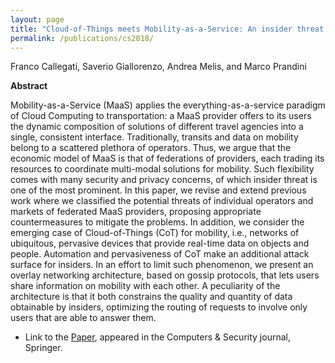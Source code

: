 ```yaml
---
layout: page
title: "Cloud-of-Things meets Mobility-as-a-Service: An insider threat perspective"
permalink: /publications/cs2018/
---
```


Franco Callegati, Saverio Giallorenzo, Andrea Melis, and Marco Prandini

**Abstract**

Mobility-as-a-Service (MaaS) applies the everything-as-a-service paradigm of Cloud Computing to transportation: a MaaS provider offers to its users the dynamic composition of solutions of different travel agencies into a single, consistent interface. Traditionally, transits and data on mobility belong to a scattered plethora of operators. Thus, we argue that the economic model of MaaS is that of federations of providers, each trading its resources to coordinate multi-modal solutions for mobility. Such flexibility comes with many security and privacy concerns, of which insider threat is one of the most prominent. In this paper, we revise and extend previous work where we classified the potential threats of individual operators and markets of federated MaaS providers, proposing appropriate countermeasures to mitigate the problems. In addition, we consider the emerging case of Cloud-of-Things (CoT) for mobility, i.e., networks of ubiquitous, pervasive devices that provide real-time data on objects and people. Automation and pervasiveness of CoT make an additional attack surface for insiders. In an effort to limit such phenomenon, we present an overlay networking architecture, based on gossip protocols, that lets users share information on mobility with each other. A peculiarity of the architecture is that it both constrains the quality and quantity of data obtainable by insiders, optimizing the routing of requests to involve only users that are able to answer them.

- Link to the [Paper](cs2018.pdf), appeared in the Computers & Security journal, Springer.